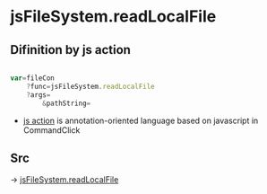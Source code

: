 # jsFileSystem.readLocalFile

## Difinition by js action

```js.js

var=fileCon
	?func=jsFileSystem.readLocalFile
	?args=
		&pathString=
```

- [js action](#) is annotation-oriented language based on javascript in CommandClick

## Src

-> [jsFileSystem.readLocalFile](https://github.com/puutaro/CommandClick/blob/master/app/src/main/java/com/puutaro/commandclick/fragment_lib/terminal_fragment/js_interface/file/JsFileSystem.kt#L28)


